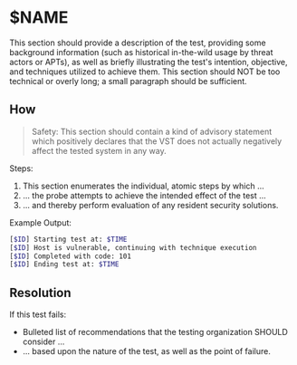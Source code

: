 # $NAME

This section should provide a description of the test, providing some background information (such as historical in-the-wild usage by threat actors or APTs), as well as briefly illustrating the test's intention, objective, and techniques utilized to achieve them. This section should NOT be too technical or overly long; a small paragraph should be sufficient.

## How

> Safety: This section should contain a kind of advisory statement which positively declares that the VST does not actually negatively affect the tested system in any way.

Steps:

1. This section enumerates the individual, atomic steps by which ...
2. ... the probe attempts to achieve the intended effect of the test ...
3. ... and thereby perform evaluation of any resident security solutions.

Example Output:
```bash
[$ID] Starting test at: $TIME
[$ID] Host is vulnerable, continuing with technique execution
[$ID] Completed with code: 101
[$ID] Ending test at: $TIME
```

## Resolution

If this test fails:

* Bulleted list of recommendations that the testing organization SHOULD consider ...
* ... based upon the nature of the test, as well as the point of failure.